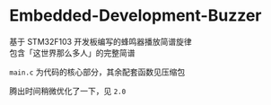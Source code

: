 # Embedded-Development-Buzzer
基于 STM32F103 开发板编写的蜂鸣器播放简谱旋律<br>
包含「这世界那么多人」的完整简谱

`main.c` 为代码的核心部分，其余配套函数见压缩包

腾出时间稍微优化了一下，见 `2.0`
